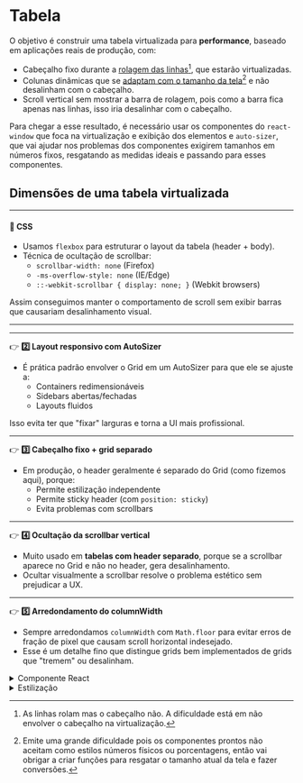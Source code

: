 # Tabela

O objetivo é construir uma tabela virtualizada para **performance**, baseado em aplicações reais de produção, com:

* Cabeçalho fixo durante a [rolagem das linhas](#user-content-fn-1)[^1], que estarão virtualizadas.
* Colunas dinâmicas que se [adaptam com o tamanho da tela](#user-content-fn-2)[^2] e não desalinham com o cabeçalho.
* Scroll vertical sem mostrar a barra de rolagem, pois como a barra fica apenas nas linhas, isso iria desalinhar com o cabeçalho.

Para chegar a esse resultado, é necessário usar os componentes do `react-window` que foca na virtualização e exibição dos elementos e `auto-sizer`, que vai ajudar nos problemas dos componentes exigirem tamanhos em números fixos, resgatando as medidas ideais e passando para esses componentes.

## Dimensões de uma tabela virtualizada



***

#### 🎨 **CSS**

* Usamos `flexbox` para estruturar o layout da tabela (header + body).
* Técnica de ocultação de scrollbar:
  * `scrollbar-width: none` (Firefox)
  * `-ms-overflow-style: none` (IE/Edge)
  * `::-webkit-scrollbar { display: none; }` (Webkit browsers)

Assim conseguimos manter o comportamento de scroll sem exibir barras que causariam desalinhamento visual.

***



***

👉 **2️⃣ Layout responsivo com AutoSizer**

* É prática padrão envolver o Grid em um AutoSizer para que ele se ajuste a:
  * Containers redimensionáveis
  * Sidebars abertas/fechadas
  * Layouts fluidos

Isso evita ter que "fixar" larguras e torna a UI mais profissional.

***

👉 **3️⃣ Cabeçalho fixo + grid separado**

* Em produção, o header geralmente é separado do Grid (como fizemos aqui), porque:
  * Permite estilização independente
  * Permite sticky header (com `position: sticky`)
  * Evita problemas com scrollbars

***

👉 **4️⃣ Ocultação da scrollbar vertical**

* Muito usado em **tabelas com header separado**, porque se a scrollbar aparece no Grid e não no header, gera desalinhamento.
* Ocultar visualmente a scrollbar resolve o problema estético sem prejudicar a UX.

***

👉 **5️⃣ Arredondamento do columnWidth**

* Sempre arredondamos `columnWidth` com `Math.floor` para evitar erros de fração de pixel que causam scroll horizontal indesejado.
* Esse é um detalhe fino que distingue grids bem implementados de grids que "tremem" ou desalinham.



<details>

<summary>Componente React</summary>

```jsx
import { FixedSizeGrid as Grid } from "react-window";
import AutoSizer from "react-virtualized-auto-sizer";
import "./styles.css";

const rowCount = 1000;
const columnCount = 4;
const rowHeight = 35;

const getItem = (rowIndex, columnIndex) =>
  `Item ${rowIndex + 1} - Col ${columnIndex + 1}`;

const Test = () => {
  return (
    <div
      style={{
        height: "400px",
        display: "flex",
        flexDirection: "column",
        overflow: "hidden",
        boxSizing: "border-box",
      }}
    >
      <AutoSizer>
        {({ height, width }) => {
          const columnWidth = Math.floor(width / columnCount);
          const gridWidth = columnWidth * columnCount;
          const headerHeight = 40;
          const gridHeight = height - headerHeight;

          return (
            <>
              {/* Header */}
              <div
                className="grid-header"
                style={{
                  display: "flex",
                  width: gridWidth,
                  height: headerHeight,
                  boxSizing: "border-box",
                }}
              >
                {Array.from({ length: columnCount }).map((_, columnIndex) => (
                  <div
                    key={columnIndex}
                    style={{ width: columnWidth }}
                    className="grid-header-cell"
                  >
                    Coluna {columnIndex + 1}
                  </div>
                ))}
              </div>

              {/* Grid */}
              <Grid
                className="grid-wrapper"
                columnCount={columnCount}
                columnWidth={columnWidth}
                height={gridHeight}
                rowCount={rowCount}
                rowHeight={rowHeight}
                width={gridWidth}
              >
                {({ columnIndex, rowIndex, style }) => (
                  <div className="grid-cell" style={style}>
                    {getItem(rowIndex, columnIndex)}
                  </div>
                )}
              </Grid>
            </>
          );
        }}
      </AutoSizer>
    </div>
  );
};

export default Test;
```

</details>

<details>

<summary>Estilização</summary>

```css
.grid-header-cell {
  padding: 8px;
  background-color: #f7f7f7;
  font-weight: bold;
  border: 1px solid #ccc;
  box-sizing: border-box;
  text-align: center;
}

.grid-cell {
  padding: 8px;
  border: 1px solid #eee;
  box-sizing: border-box;
  text-align: center;
}

.grid-wrapper {
  scrollbar-width: none; /* Firefox */
  -ms-overflow-style: none; /* IE and Edge */
}

.grid-wrapper::-webkit-scrollbar {
  display: none; /* Chrome, Safari, Opera */
}
```

</details>

[^1]: As linhas rolam mas o cabeçalho não. A dificuldade está em não envolver o cabeçalho na virtualização.

[^2]: Emite uma grande dificuldade pois os componentes prontos não aceitam como estilos números físicos ou porcentagens, então vai obrigar a criar funções para resgatar o tamanho atual da tela e fazer conversões.
